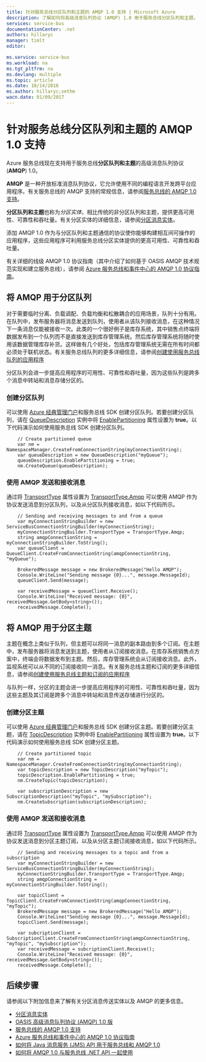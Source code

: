 ```yaml
---
title: 针对服务总线分区队列和主题的 AMQP 1.0 支持 | Microsoft Azure
description: 了解如何将高级消息队列协议 (AMQP) 1.0 用于服务总线分区队列和主题。
services: service-bus
documentationCenter: .net
authors: hillaryc
manager: timlt
editor: 

ms.service: service-bus
ms.workload: na
ms.tgt_pltfrm: na
ms.devlang: multiple
ms.topic: article
ms.date: 10/14/2016
ms.author: hillaryc;sethm
wacn.date: 01/09/2017
---
```


# 针对服务总线分区队列和主题的 AMQP 1.0 支持 

Azure 服务总线现在支持用于服务总线**分区队列和主题**的高级消息队列协议 (**AMQP**) 1.0。

**AMQP** 是一种开放标准消息队列协议，它允许使用不同的编程语言开发跨平台应用程序。有关服务总线的 AMQP 支持的常规信息，请参阅[服务总线的 AMQP 1.0 支持](./service-bus-amqp-overview.md)。

**分区队列和主题**也称为*分区实体*，相比传统的非分区队列和主题，提供更高可用性、可靠性和吞吐量。有关分区实体的详细信息，请参阅[分区消息实体](./service-bus-partitioning.md)。

添加 AMQP 1.0 作为与分区队列和主题通信的协议使你能够构建相互间可操作的应用程序，这些应用程序可利用服务总线分区实体提供的更高可用性、可靠性和吞吐量。

有关详细的线级 AMQP 1.0 协议指南（其中介绍了如何基于 OASIS AMQP 技术规范实现和建立服务总线），请参阅 [Azure 服务总线和事件中心的 AMQP 1.0 协议指南](./service-bus-amqp-protocol-guide.md)。

## 将 AMQP 用于分区队列

对于需要临时分离、负载调配、负载均衡和松散耦合的应用场景，队列十分有用。在队列中，发布服务器将消息发送到队列，使用者从该队列接收消息，在这种情况下一条消息仅能被接收一次。此类的一个很好例子是库存系统，其中销售点终端将数据发布到一个队列而不是直接发送到库存管理系统。然后库存管理系统将随时使用该数据管理库存补货。这样做有几个好处，包括库存管理系统无需在所有时间都必须处于联机状态。有关服务总线队列的更多详细信息，请参阅[创建使用服务总线队列的应用程序](./service-bus-create-queues.md)

分区队列会进一步提高应用程序的可用性、可靠性和吞吐量，因为这些队列是跨多个消息中转站和消息存储分区的。

### 创建分区队列

可以使用 [Azure 经典管理门户][]和服务总线 SDK 创建分区队列。若要创建分区队列，请在 [QueueDescription](https://msdn.microsoft.com/zh-cn/library/azure/microsoft.servicebus.messaging.queuedescription.aspx) 实例中将 [EnablePartitioning](https://msdn.microsoft.com/zh-cn/library/azure/microsoft.servicebus.messaging.queuedescription.enablepartitioning.aspx) 属性设置为 **true**。以下代码演示如何使用服务总线 SDK 创建分区队列。
 
        // Create partitioned queue
        var nm = NamespaceManager.CreateFromConnectionString(myConnectionString);
        var queueDescription = new QueueDescription("myQueue");
        queueDescription.EnablePartitioning = true;
        nm.CreateQueue(queueDescription);

### 使用 AMQP 发送和接收消息

通过将 [TransportType](https://msdn.microsoft.com/zh-cn/library/azure/microsoft.servicebus.servicebusconnectionstringbuilder.transporttype.aspx) 属性设置为 [TransportType.Amqp](https://msdn.microsoft.com/zh-cn/library/azure/microsoft.servicebus.messaging.transporttype.aspx) 可以使用 AMQP 作为协议发送消息到分区队列，以及从分区队列接收消息，如以下代码所示。

        // Sending and receiving messages to and from a queue
        var myConnectionStringBuilder = new ServiceBusConnectionStringBuilder(myConnectionString);
        myConnectionStringBuilder.TransportType = TransportType.Amqp;
        string amqpConnectionString = myConnectionStringBuilder.ToString();
        var queueClient = QueueClient.CreateFromConnectionString(amqpConnectionString, "myQueue");

        BrokeredMessage message = new BrokeredMessage("Hello AMQP");
        Console.WriteLine("Sending message {0}...", message.MessageId);
        queueClient.Send(message);

        var receivedMessage = queueClient.Receive();
        Console.WriteLine("Received message: {0}", receivedMessage.GetBody<string>());
        receivedMessage.Complete();

## 将 AMQP 用于分区主题

主题在概念上类似于队列，但主题可以将同一消息的副本路由到多个订阅。在主题中，发布服务器将消息发送到主题，使用者从订阅接收消息。在库存系统销售点方案中，终端会将数据发布到主题。然后，库存管理系统会从订阅接收消息。此外，监视系统可以从不同的订阅接收同一消息。有关服务总线主题和订阅的更多详细信息，请参阅[创建使用服务总线主题和订阅的应用程序](./service-bus-create-topics-subscriptions.md)

与队列一样，分区的主题会进一步提高应用程序的可用性、可靠性和吞吐量，因为这些主题及其订阅是跨多个消息中转站和消息传送存储进行分区的。

### 创建分区主题

可以使用 [Azure 经典管理门户][]和服务总线 SDK 创建分区主题。若要创建分区主题，请在 [TopicDescription](https://msdn.microsoft.com/zh-cn/library/azure/microsoft.servicebus.messaging.topicdescription.aspx) 实例中将 [EnablePartitioning](https://msdn.microsoft.com/zh-cn/library/azure/microsoft.servicebus.messaging.topicdescription.enablepartitioning.aspx) 属性设置为 **true**。以下代码演示如何使用服务总线 SDK 创建分区主题。
    
        // Create partitioned topic
        var nm = NamespaceManager.CreateFromConnectionString(myConnectionString);
        var topicDescription = new TopicDescription("myTopic");
        topicDescription.EnablePartitioning = true;
        nm.CreateTopic(topicDescription);

        var subscriptionDescription = new SubscriptionDescription("myTopic", "mySubscription");
        nm.CreateSubscription(subscriptionDescription);

### 使用 AMQP 发送和接收消息

通过将 [TransportType](https://msdn.microsoft.com/zh-cn/library/azure/microsoft.servicebus.servicebusconnectionstringbuilder.transporttype.aspx) 属性设置为 [TransportType.Amqp](https://msdn.microsoft.com/zh-cn/library/azure/microsoft.servicebus.messaging.transporttype.aspx) 可以使用 AMQP 作为协议发送消息到分区主题订阅，以及从分区主题订阅接收消息，如以下代码所示。

        // Sending and receiving messages to a topic and from a subscription
        var myConnectionStringBuilder = new ServiceBusConnectionStringBuilder(myConnectionString);
        myConnectionStringBuilder.TransportType = TransportType.Amqp;
        string amqpConnectionString = myConnectionStringBuilder.ToString();
    
        var topicClient = TopicClient.CreateFromConnectionString(amqpConnectionString, "myTopic");
        BrokeredMessage message = new BrokeredMessage("Hello AMQP");
        Console.WriteLine("Sending message {0}...", message.MessageId);
        topicClient.Send(message);
    
        var subcriptionClient = SubscriptionClient.CreateFromConnectionString(amqpConnectionString, "myTopic", "mySubscription");
        var receivedMessage = subcriptionClient.Receive();
        Console.WriteLine("Received message: {0}", receivedMessage.GetBody<string>());
        receivedMessage.Complete();

## 后续步骤

请参阅以下附加信息来了解有关分区消息传送实体以及 AMQP 的更多信息。

*    [分区消息实体](./service-bus-partitioning.md)
*    [OASIS 高级消息队列协议 (AMQP) 1.0 版](http://docs.oasis-open.org/amqp/core/v1.0/os/amqp-core-complete-v1.0-os.pdf)
*    [服务总线的 AMQP 1.0 支持](./service-bus-amqp-overview.md)
*    [Azure 服务总线和事件中心的 AMQP 1.0 协议指南](./service-bus-amqp-protocol-guide.md)
*    [如何将 Java 消息服务 (JMS) API 用于服务总线和 AMQP 1.0](./service-bus-java-how-to-use-jms-api-amqp.md)
*    [如何将 AMQP 1.0 与服务总线 .NET API 一起使用](./service-bus-dotnet-advanced-message-queuing.md)

[Azure 经典管理门户]: http://manage.windowsazure.cn

<!---HONumber=Mooncake_Quality_Review_0104_2017-->